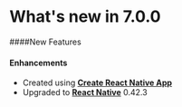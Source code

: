 #  What's new in 7.0.0

####New Features


#### Enhancements

* Created using [**Create React Native App**](https://github.com/react-community/create-react-native-app)
* Upgraded to [**React Native**](https://github.com/facebook/react-native) 0.42.3
